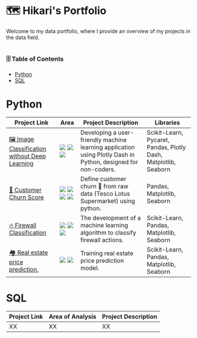 # :world_map: Hikari's Portfolio
Welcome to my data portfolio, where I provide an overview of my projects in the data field.
# <h3> :file_cabinet: Table of Contents </h3>
- [Python](https://github.com/HikariJadeEmpire/Main-Repository#-python-)
- [SQL](https://github.com/HikariJadeEmpire/Main-Repository#sql)

# Python
| Project Link | Area | Project Description | Libraries |
|--------------|-----------------|-------|---------------------|
| [ :framed_picture: Image Classification without Deep Learning](https://github.com/HikariJadeEmpire/THNumber_img_classification-dash_app-) | ![](https://img.shields.io/badge/Image%20Preprocessing-rgb(52,152,219)) ![](https://img.shields.io/badge/Machine%20Learning-rgb(52,152,219)) ![](https://img.shields.io/badge/Visualization-rgb(52,152,219)) | Developing a user-friendly machine learning application using Plotly Dash in Python, designed for non-coders.| Scikit-Learn, Pycaret, Pandas, Plotly Dash, Matplotlib, Seaborn |
 | [:wave: Customer Churn Score](https://github.com/HikariJadeEmpire/AdvancedAnalytics-MADT8101/blob/main/Week04_ChurnScoring/week04.md) | ![](https://img.shields.io/badge/Data%20Wrangling-rgb(52,152,219)) ![](https://img.shields.io/badge/Customer%20Analysis-rgb(52,152,219)) ![](https://img.shields.io/badge/EDA-rgb(52,152,219)) ![](https://img.shields.io/badge/Visualization-rgb(52,152,219)) | Define customer churn 🏃 from raw data (Tesco Lotus Supermarket) using python. | Pandas, Matplotlib, Seaborn |
 | [:fire: Firewall Classification](https://github.com/HikariJadeEmpire/Firewall_Classifier) | ![](https://img.shields.io/badge/EDA-rgb(52,152,219)) ![](https://img.shields.io/badge/Machine%20Learning-rgb(52,152,219)) ![](https://img.shields.io/badge/Visualization-rgb(52,152,219)) | The development of a machine learning algorithm to classify firewall actions. | Scikit-Learn, Pandas, Matplotlib, Seaborn |
 | [:houses: Real estate price prediction.](https://github.com/HikariJadeEmpire/Real_Estate_Prediction) | ![](https://img.shields.io/badge/EDA-rgb(52,152,219)) ![](https://img.shields.io/badge/Machine%20Learning-rgb(52,152,219)) | Training real estate price prediction model. | Scikit-Learn, Pandas, Matplotlib, Seaborn | 

 # SQL
 | Project Link | Area of Analysis | Project Description |
 |--------------|------------------|---------------------|
 | XX | XX | XX |
 
